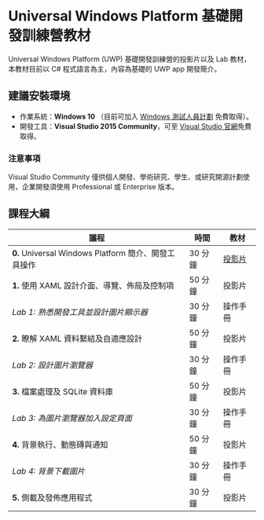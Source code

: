# Universal Windows Platform 基礎開發訓練營教材

Universal Windows Platform (UWP) 基礎開發訓練營的投影片以及 Lab 教材，本教材目前以 C# 程式語言為主，內容為基礎的 UWP app 開發簡介。

## 建議安裝環境
* 作業系統：**Windows 10** （目前可加入 [Windows 測試人員計劃](https://insider.windows.com/) 免費取得）。
* 開發工具：**Visual Studio 2015 Community**，可至 [Visual Studio 官網](http://visualstudio.com/)免費取得。

### 注意事項
Visual Studio Community 僅供個人開發、學術研究、學生、或研究開源計劃使用，企業開發須使用 Professional 或 Enterprise 版本。


## 課程大綱

議程 | 時間 | 教材
---- | ---- | ---- 
**0.** Universal Windows Platform 簡介、開發工具操作 | 30 分鐘 | [投影片](Presentation/0_Introduction/0_IntroToUWP.pptx)
**1.** 使用 XAML 設計介面、導覽、佈局及控制項 | 50 分鐘 | 投影片
_Lab 1: 熟悉開發工具並設計圖片顯示器_ | 30 分鐘 | 操作手冊
**2.** 瞭解 XAML 資料繫結及自適應設計 | 50 分鐘 | 投影片
_Lab 2: 設計圖片瀏覽器_ | 30 分鐘 | 操作手冊
**3.** 檔案處理及 SQLite 資料庫 | 50 分鐘 | 投影片
_Lab 3: 為圖片瀏覽器加入設定頁面_ | 30 分鐘 | 操作手冊
**4.** 背景執行、動態磚與通知 | 50 分鐘 | 投影片
_Lab 4: 背景下載圖片_ | 30 分鐘 | 操作手冊
**5.** 側載及發佈應用程式 | 30 分鐘 | 投影片